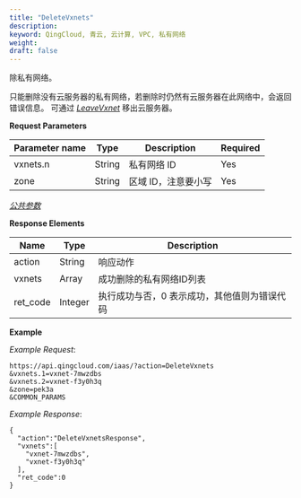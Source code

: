 ```yaml
---
title: "DeleteVxnets"
description: 
keyword: QingCloud, 青云, 云计算, VPC, 私有网络
weight: 
draft: false
---
```




除私有网络。

只能删除没有云服务器的私有网络，若删除时仍然有云服务器在此网络中，会返回错误信息。 可通过 [_LeaveVxnet_](../leave_vxnet/) 移出云服务器。

**Request Parameters**

| Parameter name | Type | Description | Required |
| --- | --- | --- | --- |
| vxnets.n | String | 私有网络 ID | Yes |
| zone | String | 区域 ID，注意要小写 | Yes |

[_公共参数_](../../../parameters/)

**Response Elements**

| Name | Type | Description |
| --- | --- | --- |
| action | String | 响应动作 |
| vxnets | Array | 成功删除的私有网络ID列表 |
| ret_code | Integer | 执行成功与否，0 表示成功，其他值则为错误代码 |

**Example**

_Example Request_:

```
https://api.qingcloud.com/iaas/?action=DeleteVxnets
&vxnets.1=vxnet-7mwzdbs
&vxnets.2=vxnet-f3y0h3q
&zone=pek3a
&COMMON_PARAMS
```

_Example Response_:

```
{
  "action":"DeleteVxnetsResponse",
  "vxnets":[
    "vxnet-7mwzdbs",
    "vxnet-f3y0h3q"
  ],
  "ret_code":0
}
```
